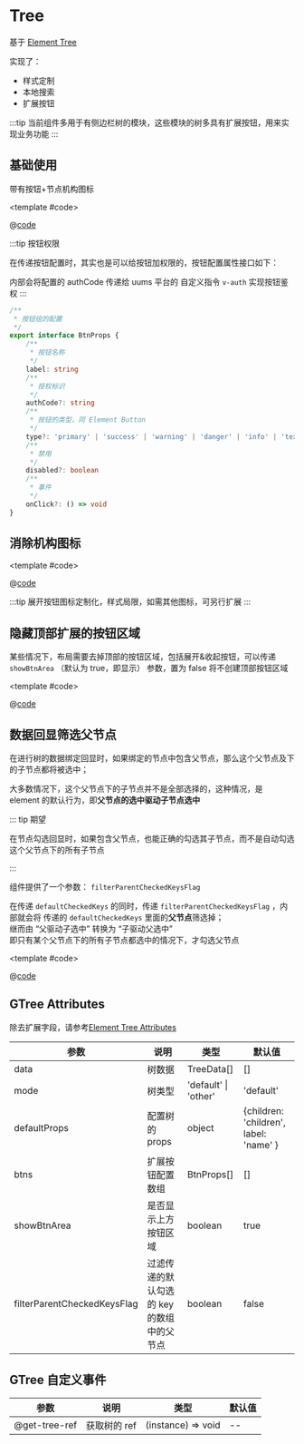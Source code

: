 # Tree

基于 [Element Tree](https://element-plus.gitee.io/#/zh-CN/component/tree)

实现了：

* 样式定制
* 本地搜索
* 扩展按钮

:::tip
当前组件多用于有侧边栏树的模块，这些模块的树多具有扩展按钮，用来实现业务功能
:::

## 基础使用

带有按钮+节点机构图标

<demo-block>

<Tree-demo1 />

<template #code>

@[code](@demoroot/Tree/demo1.vue)

</template>

</demo-block>

:::tip 按钮权限

在传递按钮配置时，其实也是可以给按钮加权限的，按钮配置属性接口如下：

内部会将配置的 authCode 传递给 uums 平台的 自定义指令 `v-auth` 实现按钮鉴权
:::

```ts
/**
 * 按钮组的配置
 */
export interface BtnProps {
    /**
     * 按钮名称
     */
    label: string
    /**
     * 授权标识
     */
    authCode?: string
    /**
     * 按钮的类型，同 Element Button
     */
    type?: 'primary' | 'success' | 'warning' | 'danger' | 'info' | 'text'
    /**
     * 禁用
     */
    disabled?: boolean
    /**
     * 事件
     */
    onClick?: () => void
}

```

## 消除机构图标

<demo-block>

<Tree-demo2 />

<template #code>

@[code](@demoroot/Tree/demo2.vue)

</template>

</demo-block>

:::tip
展开按钮图标定制化，样式局限，如需其他图标，可另行扩展
:::

## 隐藏顶部扩展的按钮区域

某些情况下，布局需要去掉顶部的按钮区域，包括展开&收起按钮，可以传递 `showBtnArea` （默认为 true，即显示） 参数，置为 false 将不创建顶部按钮区域

<demo-block>

<Tree-demo3 />

<template #code>

@[code](@demoroot/Tree/demo3.vue)

</template>

</demo-block>

## 数据回显筛选父节点

在进行树的数据绑定回显时，如果绑定的节点中包含父节点，那么这个父节点及下的子节点都将被选中；

大多数情况下，这个父节点下的子节点并不是全部选择的，这种情况，是 element 的默认行为，即**父节点的选中驱动子节点选中**

::: tip 期望

在节点勾选回显时，如果包含父节点，也能正确的勾选其子节点，而不是自动勾选这个父节点下的所有子节点

:::

组件提供了一个参数： `filterParentCheckedKeysFlag`

在传递 `defaultCheckedKeys` 的同时，传递 `filterParentCheckedKeysFlag` ，内部就会将 传递的 `defaultCheckedKeys` 里面的**父节点**筛选掉；<br />
继而由 “父驱动子选中” 转换为 “子驱动父选中”<br/>
即只有某个父节点下的所有子节点都选中的情况下，才勾选父节点

<demo-block>

<Tree-demo4 />

<template #code>

@[code](@demoroot/Tree/demo4.vue)

</template>

</demo-block>

## GTree Attributes

除去扩展字段，请参考[Element Tree Attributes](https://element-plus.gitee.io/#/zh-CN/component/tree#attributes)

参数 | 说明 | 类型 | 默认值
-----|-----|-----|-----
data | 树数据 | TreeData[] | []
mode | 树类型 | 'default' \| 'other' | 'default'
defaultProps | 配置树的 props | object | {children: 'children', label: 'name' }
btns | 扩展按钮配置数组 | BtnProps[] | []
showBtnArea | 是否显示上方按钮区域 | boolean | true
filterParentCheckedKeysFlag | 过滤传递的默认勾选的 key 的数组中的父节点 | boolean | false

## GTree 自定义事件

参数 | 说明 | 类型 | 默认值
-----|-----|-----|-----
@get-tree-ref | 获取树的 ref | (instance) => void | --
